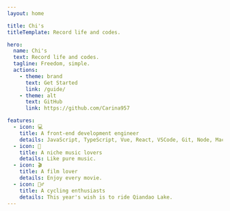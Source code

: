 ```yaml
---
layout: home

title: Chi's
titleTemplate: Record life and codes.

hero:
  name: Chi's
  text: Record life and codes.
  tagline: Freedom, simple.
  actions:
    - theme: brand
      text: Get Started
      link: /guide/
    - theme: alt
      text: GitHub
      link: https://github.com/Carina957

features:
  - icon: 💻
    title: A front-end development engineer
    details: JavaScript, TypeScript, Vue, React, VSCode, Git, Node, MacBookPro...
  - icon: 🎵
    title: A niche music lovers
    details: Like pure music.
  - icon: 🎬
    title: A film lover
    details: Enjoy every movie.
  - icon: 🚴‍♂️
    title: A cycling enthusiasts
    details: This year's wish is to ride Qiandao Lake.
---
```

